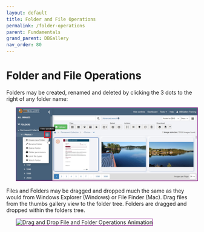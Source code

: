 ```yaml
---
layout: default
title: Folder and File Operations
permalink: /folder-operations
parent: Fundamentals
grand_parent: DBGallery
nav_order: 80
---
```


# Folder and File Operations

Folders may be created, renamed and deleted by clicking the 3 dots to the right of any folder name:

<p style="margin-left: 5%;"><img style="border: 1px solid purple;" src="/assets/FolderOperationsMenuNew.jpg" alt="Folder Operations Menu"/></p>

Files and Folders may be dragged and dropped much the same as they would from Windows Explorer (Windows) or File Finder (Mac). Drag files from the thumbs gallery view to the folder tree.  Folders are dragged and dropped within the folders tree.

<p style="margin-left: 5%;"><img style="border: 1px solid purple;" src="/assets/FolderOperations-DnD.gif" alt="Drag and Drop File and Folder Operations Animation"/></p>

